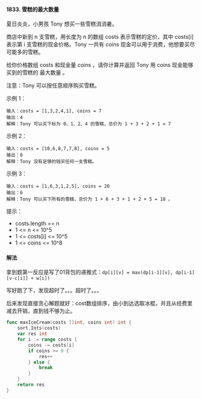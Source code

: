 #### 1833. 雪糕的最大数量
夏日炎炎，小男孩 Tony 想买一些雪糕消消暑。

商店中新到 n 支雪糕，用长度为 n 的数组 costs 表示雪糕的定价，其中 costs[i] 表示第 i 支雪糕的现金价格。Tony 一共有 coins 现金可以用于消费，他想要买尽可能多的雪糕。

给你价格数组 costs 和现金量 coins ，请你计算并返回 Tony 用 coins 现金能够买到的雪糕的 最大数量 。

注意：Tony 可以按任意顺序购买雪糕。

示例 1：
```
输入：costs = [1,3,2,4,1], coins = 7
输出：4
解释：Tony 可以买下标为 0、1、2、4 的雪糕，总价为 1 + 3 + 2 + 1 = 7
```
示例 2：
```
输入：costs = [10,6,8,7,7,8], coins = 5
输出：0
解释：Tony 没有足够的钱买任何一支雪糕。
```
示例 3：
```
输入：costs = [1,6,3,1,2,5], coins = 20
输出：6
解释：Tony 可以买下所有的雪糕，总价为 1 + 6 + 3 + 1 + 2 + 5 = 18 。
```

提示：
- costs.length == n
- 1 <= n <= 10^5
- 1 <= costs[i] <= 10^5
- 1 <= coins <= 10^8

#### 解法
拿到题第一反应是写了01背包的递推式：``dp[i][v] = max(dp[i-1][v], dp[i-1][v-c[i]] + w[i])``

写好跑了下，发现超时了。。。超时了。。。

后来发现直接贪心解题就好：cost数组排序，由小到达选取冰棍，并且从经费里减去开销，直到钱不够为止。
```go
func maxIceCream(costs []int, coins int) int {
    sort.Ints(costs)
    var res int
    for i := range costs {
        coins -= costs[i] 
        if coins >= 0 {
            res++ 
        } else {
            break
        }
    }
    return res
}
```


